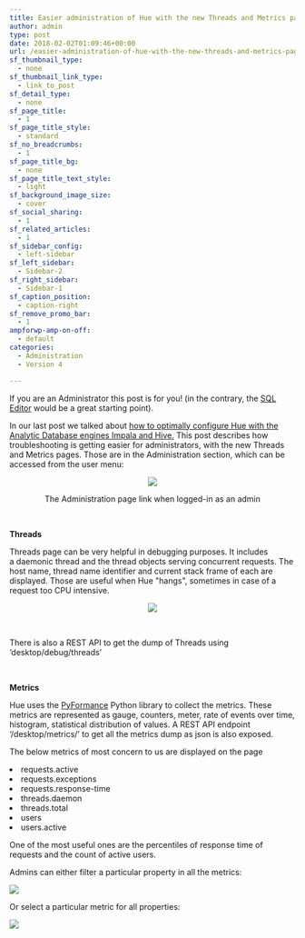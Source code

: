 ```yaml
---
title: Easier administration of Hue with the new Threads and Metrics pages
author: admin
type: post
date: 2018-02-02T01:09:46+00:00
url: /easier-administration-of-hue-with-the-new-threads-and-metrics-pages/
sf_thumbnail_type:
  - none
sf_thumbnail_link_type:
  - link_to_post
sf_detail_type:
  - none
sf_page_title:
  - 1
sf_page_title_style:
  - standard
sf_no_breadcrumbs:
  - 1
sf_page_title_bg:
  - none
sf_page_title_text_style:
  - light
sf_background_image_size:
  - cover
sf_social_sharing:
  - 1
sf_related_articles:
  - 1
sf_sidebar_config:
  - left-sidebar
sf_left_sidebar:
  - Sidebar-2
sf_right_sidebar:
  - Sidebar-1
sf_caption_position:
  - caption-right
sf_remove_promo_bar:
  - 1
ampforwp-amp-on-off:
  - default
categories:
  - Administration
  - Version 4

---
```

<span style="font-weight: 400;">If you are an Administrator this post is for you! (in the contrary, the </span>[<span style="font-weight: 400;">SQL Editor</span>][1]<span style="font-weight: 400;"> would be a great starting point).</span>

<span style="font-weight: 400;">In our last post we talked about </span>[<span style="font-weight: 400;">how to optimally configure Hue with the Analytic Database engines Impala and Hive.</span>][2] <span style="font-weight: 400;">This post describes how troubleshooting is getting easier for administrators, with the new Threads and Metrics pages. Those are in the Administration section, which can be accessed from the user menu:</span>

<p style="text-align: center;">
  <a href="https://cdn.gethue.com/uploads/2018/02/Admin_menu.png"><img class="alignnone size-medium wp-image-5273" src="https://cdn.gethue.com/uploads/2018/02/Admin_menu.png"/></a>
</p>

<p style="text-align: center;">
  <span style="font-weight: 400;">The Administration page link when logged-in as an admin</span>
</p>

&nbsp;

**Threads**

<span style="font-weight: 400;">Threads page can be very helpful in debugging purposes. It includes a </span><span style="font-weight: 400;">daemonic thread and the thread objects serving concurrent requests. The host name, thread name identifier and current stack frame of each are displayed. Those are useful when Hue "hangs", sometimes in case of a request too CPU intensive.</span>

<p style="text-align: center;">
  <a href="https://cdn.gethue.com/uploads/2018/01/hue_metric_page.png"><img class="alignnone size-full wp-image-5252" src="https://cdn.gethue.com/uploads/2018/01/hue_metric_page.png"/></a>
</p>

&nbsp;

<span style="font-weight: 400;">There is also a REST API to get the dump of Threads using ‘desktop/debug/threads’</span>

&nbsp;

**Metrics**

<span style="font-weight: 400;">Hue uses the </span>[<span style="font-weight: 400;">PyFormance</span>][3] <span style="font-weight: 400;">Python library to collect the metrics. These metrics are represented as gauge, counters, meter, rate of events over time, histogram, statistical distribution of values. A REST API endpoint ‘/desktop/metrics/’ to get all the metrics dump as json is also exposed. </span>

<span style="font-weight: 400;">The below metrics of most concern to us are displayed on the page</span>

<li style="font-weight: 400;">
  <span style="font-weight: 400;">requests.active</span>
</li>
<li style="font-weight: 400;">
  <span style="font-weight: 400;">requests.exceptions</span>
</li>
<li style="font-weight: 400;">
  <span style="font-weight: 400;">requests.response-time</span>
</li>
<li style="font-weight: 400;">
  <span style="font-weight: 400;">threads.daemon</span>
</li>
<li style="font-weight: 400;">
  <span style="font-weight: 400;">threads.total</span>
</li>
<li style="font-weight: 400;">
  <span style="font-weight: 400;">users</span>
</li>
<li style="font-weight: 400;">
  <span style="font-weight: 400;">users.active</span>
</li>

One of the most useful ones are the percentiles of response time of requests and the count of active users.

<span style="font-weight: 400;">Admins can either filter a particular property in all the metrics:</span>

[<img class="wp-image-5272 aligncenter" src="https://cdn.gethue.com/uploads/2018/02/Metrics_filter.png"/>][4]

<span style="font-weight: 400;">Or select a particular metric for all properties:</span>

[<img class="wp-image-5267 aligncenter" src="https://cdn.gethue.com/uploads/2018/02/Metrics_selected_page.png"/>][5]

&nbsp;

 [1]: https://gethue.com/sql-editor/
 [2]: https://gethue.com/how-to-optimally-configure-your-analytic-database-for-high-availability-with-hue-and-other-sql-clients/
 [3]: https://pyformance.readthedocs.io/
 [4]: https://cdn.gethue.com/uploads/2018/02/Metrics_filter.png
 [5]: https://cdn.gethue.com/uploads/2018/02/Metrics_selected_page.png
